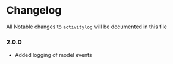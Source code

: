 # Changelog

All Notable changes to `activitylog` will be documented in this file

### 2.0.0
- Added logging of model events